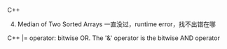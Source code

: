 C++

4.	Median of Two Sorted Arrays    一直没过，runtime error，找不出错在哪

C++ |= operator: bitwise OR.
The '&' operator is the bitwise AND operator
